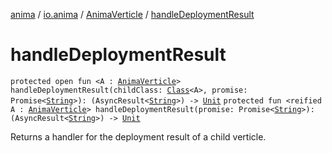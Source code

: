 [anima](../../index.md) / [io.anima](../index.md) / [AnimaVerticle](index.md) / [handleDeploymentResult](./handle-deployment-result.md)

# handleDeploymentResult

`protected open fun <A : `[`AnimaVerticle`](index.md)`> handleDeploymentResult(childClass: `[`Class`](https://docs.oracle.com/javase/6/docs/api/java/lang/Class.html)`<A>, promise: Promise<`[`String`](https://kotlinlang.org/api/latest/jvm/stdlib/kotlin/-string/index.html)`>): (AsyncResult<`[`String`](https://kotlinlang.org/api/latest/jvm/stdlib/kotlin/-string/index.html)`>) -> `[`Unit`](https://kotlinlang.org/api/latest/jvm/stdlib/kotlin/-unit/index.html)
`protected fun <reified A : `[`AnimaVerticle`](index.md)`> handleDeploymentResult(promise: Promise<`[`String`](https://kotlinlang.org/api/latest/jvm/stdlib/kotlin/-string/index.html)`>): (AsyncResult<`[`String`](https://kotlinlang.org/api/latest/jvm/stdlib/kotlin/-string/index.html)`>) -> `[`Unit`](https://kotlinlang.org/api/latest/jvm/stdlib/kotlin/-unit/index.html)

Returns a handler for the deployment result of a child verticle.

